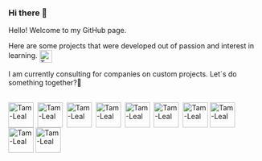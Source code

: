 ### Hi there 👋

Hello! 
Welcome to my GitHub page.

Here are some projects that were developed out of passion and interest in learning. <a href="https://www.linkedin.com/in/tamerleal/" target="_blank" rel="noopener noreferrer"> <img align="center" alt="Tam-Leal" height="25" width="25" href="https://www.w3schools.com/" src="https://cdn.jsdelivr.net/gh/devicons/devicon/icons/linkedin/linkedin-original.svg" > </a>

I am currently consulting for companies on custom projects. 
Let´s do something together?🚀


<div style="display: inline_block"><br>
<img align="center" alt="Tam-Leal" height="50" width="50" src="https://cdn.jsdelivr.net/gh/devicons/devicon/icons/python/python-original.svg">&nbsp
<img align="center" alt="Tam-Leal" height="50" width="50" src="https://cdn.jsdelivr.net/gh/devicons/devicon/icons/r/r-original.svg">&nbsp
<img align="center" alt="Tam-Leal" height="50" width="50" src="https://cdn.jsdelivr.net/gh/devicons/devicon/icons/pandas/pandas-original-wordmark.svg">&nbsp
<img align="center" alt="Tam-Leal" height="50" width="50" src="https://cdn.jsdelivr.net/gh/devicons/devicon/icons/minitab/minitab-original.svg">&nbsp
<img align="center" alt="Tam-Leal" height="50" width="50" src="https://cdn.jsdelivr.net/gh/devicons/devicon/icons/firebase/firebase-plain-wordmark.svg">&nbsp
<img align="center" alt="Tam-Leal" height="50" width="50" src="https://cdn.jsdelivr.net/gh/devicons/devicon/icons/flask/flask-original-wordmark.svg">&nbsp
<img align="center" alt="Tam-Leal" height="50" width="50" src="https://cdn.jsdelivr.net/gh/devicons/devicon/icons/microsoftsqlserver/microsoftsqlserver-plain-wordmark.svg">
<img align="center" alt="Tam-Leal" height="50" width="50"  src="https://cdn.jsdelivr.net/gh/devicons/devicon/icons/docker/docker-original-wordmark.svg">   
<img align="center" alt="Tam-Leal" height="50" width="50"  src="https://cdn.jsdelivr.net/gh/devicons/devicon/icons/amazonwebservices/amazonwebservices-original-wordmark.svg">   
<img align="center" alt="Tam-Leal" height="50" width="50"  src="https://cdn.jsdelivr.net/gh/devicons/devicon/icons/heroku/heroku-original-wordmark.svg" >

            
</div>
          
